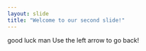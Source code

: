 ```yaml
---
layout: slide
title: "Welcome to our second slide!"
---
```

good luck man
Use the left arrow to go back!
